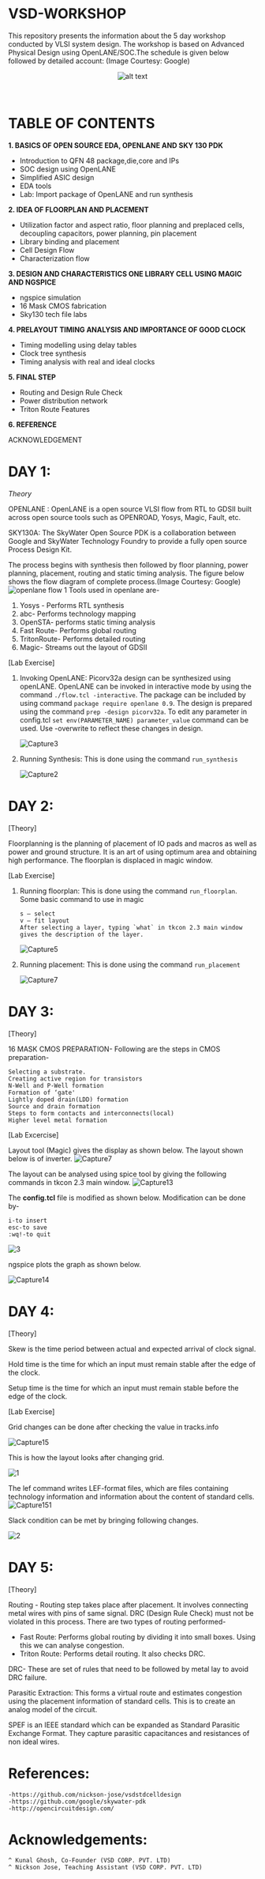 # ****VSD-WORKSHOP****
This repository presents the information about the 5 day workshop conducted by VLSI system design. The workshop is based on Advanced Physical Design using OpenLANE/SOC.The schedule is given below followed by detailed account:
(Image Courtesy: Google) 
<p align="center">
<img src="https://github.com/shrutimary15/VSD-workshop/blob/main/photo_2021-01-23_19-54-03.jpg" 
alt="alt text"  >
<p/>
<br/>

# **TABLE OF CONTENTS**

  **1. BASICS OF OPEN SOURCE EDA, OPENLANE AND SKY 130 PDK**
  * Introduction to QFN 48 package,die,core and IPs
  * SOC design using OpenLANE
  * Simplified ASIC design
  * EDA tools
  * Lab: Import package of OpenLANE and run synthesis
  
  **2. IDEA OF FLOORPLAN AND PLACEMENT**
  * Utilization factor and aspect ratio, floor planning and preplaced cells, decoupling capacitors, power planning, pin placement
  * Library binding and placement
  * Cell Design Flow
  * Characterization flow
  
  **3. DESIGN AND CHARACTERISTICS ONE LIBRARY CELL USING MAGIC AND NGSPICE**
  * ngspice simulation
  * 16 Mask CMOS fabrication
  * Sky130 tech file labs
  
  **4. PRELAYOUT TIMING ANALYSIS AND IMPORTANCE OF GOOD CLOCK**
  * Timing modelling using delay tables
  * Clock tree synthesis
  * Timing analysis with real and ideal clocks
  
  **5. FINAL STEP**
  * Routing and Design Rule Check
  * Power distribution network 
  * Triton Route Features
  
  **6. REFERENCE**
  
  ACKNOWLEDGEMENT
  
  
  
  # DAY 1:
 *Theory*
 
  OPENLANE : OpenLANE is a open source VLSI flow from RTL to GDSII built across open source tools such as OPENROAD, Yosys, Magic, Fault, etc.
  
  SKY130A: The SkyWater Open Source PDK is a collaboration between Google and SkyWater Technology Foundry to provide a fully open source Process Design Kit.
  
  The process begins with synthesis then followed by floor planning, power planning, placement, routing and static timing analysis. The figure below shows the flow diagram of     complete process.(Image Courtesy: Google)
  ![openlane flow 1](https://user-images.githubusercontent.com/77826778/105610075-7fe30880-5dd3-11eb-8927-1b4b084010de.png)
  Tools used in openlane are-  
   1. Yosys - Performs RTL synthesis
   2. abc- Performs technology mapping
   3. OpenSTA- performs static timing analysis
   4. Fast Route- Performs global routing
   5. TritonRoute- Performs detailed routing
   6. Magic- Streams out the layout of GDSII
  
  [Lab Exercise]
  
 1. Invoking OpenLANE: Picorv32a design can be synthesized using openLANE. OpenLANE can be invoked in interactive mode by using the command ```./flow.tcl -interactive```.  The       package can be included by using command ```package require openlane 0.9```. The design is prepared using the command ```prep -design picorv32a```. To edit any parameter in     config.tcl ```set env(PARAMETER_NAME) parameter_value``` command can be used. Use -overwrite to reflect these changes in design.
 
      ![Capture3](https://user-images.githubusercontent.com/77826778/105609006-5d99bc80-5dcc-11eb-9915-9001fb5c6189.PNG)


 2. Running Synthesis: This is done using the command ```run_synthesis```
 
      ![Capture2](https://user-images.githubusercontent.com/77826778/105607225-9e410800-5dc3-11eb-9516-fe645dad0811.PNG)
  
  # DAY 2:
  [Theory]
   
   Floorplanning is the planning of placement of IO pads and macros as well as power and ground structure. It is an art of using optimum area and obtaining high performance.
   The floorplan is displaced in magic window.      
    
    
  [Lab Exercise]
  
  1. Running floorplan: This is done using the command ```run_floorplan```.
     Some basic command to use in magic 
           
         s – select
         v — fit layout
         After selecting a layer, typing `what` in tkcon 2.3 main window gives the description of the layer.
  
     ![Capture5](https://user-images.githubusercontent.com/77826778/105608789-2676db80-5dcb-11eb-9fa6-a9d24774f71d.PNG)
  
  2. Running placement: This is done using the command ```run_placement```
  
     ![Capture7](https://user-images.githubusercontent.com/77826778/105609360-cd10ab80-5dce-11eb-8f66-cf04798b1279.PNG)
  
  # DAY 3:
  [Theory]
   
   16 MASK CMOS PREPARATION-
   Following are the steps in CMOS preparation-
   
    Selecting a substrate.
    Creating active region for transistors
    N-Well and P-Well formation
    Formation of ‘gate'
    Lightly doped drain(LDD) formation
    Source and drain formation
    Steps to form contacts and interconnects(local)
    Higher level metal formation
    
    
   [Lab Excercise]
   
   Layout tool (Magic) gives the display as shown below. The layout shown below is of inverter.
   ![Capture7](https://user-images.githubusercontent.com/77826778/106092070-9979ac80-6153-11eb-8f37-c66d251d6ee6.PNG)
   
   
   The layout can be analysed using spice tool by giving the following commands in tkcon 2.3 main window.
   ![Capture13](https://user-images.githubusercontent.com/77826778/106092274-f5443580-6153-11eb-9401-ce0d9e8390dd.PNG)
   
   The **config.tcl** file is modified as shown below. Modification can be done by-
     
    i-to insert
    esc-to save
    :wq!-to quit 
    
   ![3](https://user-images.githubusercontent.com/77826778/106151760-b4274200-61a2-11eb-94dc-ebe82f5ecea0.PNG)
   
   ngspice plots the graph as shown below.
   
   ![Capture14](https://user-images.githubusercontent.com/77826778/106092360-21f84d00-6154-11eb-92ef-93401b5c7e86.PNG)
    
   # DAY 4:
   [Theory]
   
   Skew is the time period between actual and expected arrival of clock signal.
   
   Hold time is the time for which an input must remain stable after the edge of the clock.
   
   Setup time is the time for which an input must remain stable before the edge of the clock.
   
   
   
   [Lab Exercise]
   
   Grid changes can be done after checking the value in tracks.info
   
   ![Capture15](https://user-images.githubusercontent.com/77826778/106150340-40d10080-61a1-11eb-9df7-bc89d7fc6263.PNG)
    
   This is how the layout looks after changing grid. 
   
   ![1](https://user-images.githubusercontent.com/77826778/106150354-4595b480-61a1-11eb-895e-c677b100ca9b.PNG)
    
   The lef command writes LEF-format files, which are files containing technology information and information about the content of standard cells.
   ![Capture151](https://user-images.githubusercontent.com/77826778/106150371-4a5a6880-61a1-11eb-8346-55bf77769083.PNG)
   
   Slack condition can be met by bringing following changes.
   
   ![2](https://user-images.githubusercontent.com/77826778/106151882-d8831e80-61a2-11eb-9d26-60bff8f9837d.PNG)
   
   # DAY 5:
   [Theory]
   
   Routing - Routing step takes place after placement. It involves connecting metal wires with pins of same signal. DRC (Design Rule Check) must not be violated in this process.    There are two types of routing performed-
   - Fast Route: Performs global routing by dividing it into small boxes. Using this we can analyse congestion.
   - Triton Route: Performs detail routing. It also checks DRC.
   
   DRC- These are set of rules that need to be followed by metal lay to avoid DRC failure.
   
   Parasitic Extraction: This forms a virtual route and estimates congestion using the placement information of standard cells. This is to create an analog model of the circuit.
   
   SPEF is an IEEE standard which can be expanded as Standard Parasitic Exchange Format. They capture parasitic capacitances and resistances of non ideal wires.
   
   # References:
    -https://github.com/nickson-jose/vsdstdcelldesign
    -https://github.com/google/skywater-pdk
    -http://opencircuitdesign.com/
   
   # Acknowledgements:
    ^ Kunal Ghosh, Co-Founder (VSD CORP. PVT. LTD)
    ^ Nickson Jose, Teaching Assistant (VSD CORP. PVT. LTD)

   
   
   
   
   
   
   
   
   
   
   
   
   
  
 

